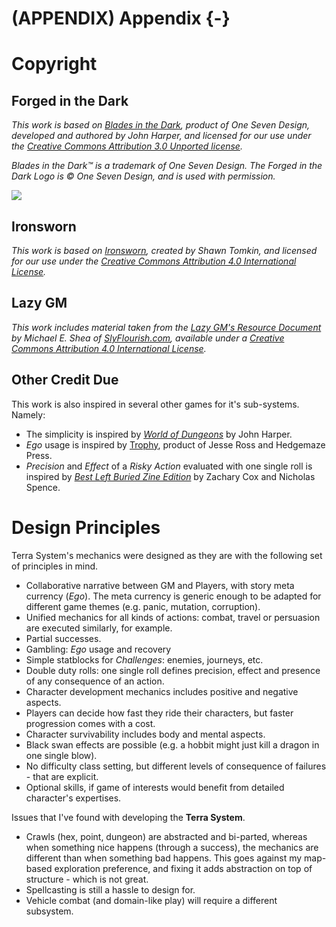 # (APPENDIX) Appendix {-}

# Copyright 

## Forged in the Dark

*This work is based on [Blades in the Dark](http://www.bladesinthedark.com/), product of One Seven Design, developed and authored by John Harper, and licensed for our use under the [Creative Commons Attribution 3.0 Unported license](http://creativecommons.org/licenses/by/3.0/).*

*Blades in the Dark™ is a trademark of One Seven Design. The Forged in the Dark Logo is © One Seven Design, and is used with permission.*

![](https://bladesinthedark.com/sites/default/files/inline-images/forged_in_the_dark_logo2_0.png)

## Ironsworn

*This work is based on [Ironsworn](www.ironswornrpg.com), created by Shawn Tomkin, and licensed for our use under the [Creative Commons Attribution 4.0 International License](https://creativecommons.org/licenses/by/4.0/).*

## Lazy GM

*This work includes material taken from the [Lazy GM's Resource Document](https://slyflourish.com/lazy_gm_resource_document.html) by Michael E. Shea of [SlyFlourish.com](https://slyflourish.com), available under a [Creative Commons Attribution 4.0 International License](http://creativecommons.org/licenses/by/4.0/).*

## Other Credit Due 

This work is also inspired in several other games for it's sub-systems. Namely:

- The simplicity is inspired by [*World of Dungeons*](https://johnharper.itch.io/world-of-dungeons) by John Harper.
- *Ego* usage is inspired by [Trophy](https://trophyrpg.com/), product of Jesse Ross and Hedgemaze Press.
- *Precision* and *Effect* of a *Risky Action* evaluated with one single roll is inspired by [*Best Left Buried Zine Edition*](https://soulmuppet-store.co.uk/products/best-left-buried-zini-edition) by Zachary Cox and Nicholas Spence.

# Design Principles

Terra System's mechanics were designed as they are with the following set of principles in mind.

- Collaborative narrative between GM and Players, with story meta currency (*Ego*). The meta currency is generic enough to be adapted for different game themes (e.g. panic, mutation, corruption).
- Unified mechanics for all kinds of actions: combat, travel or persuasion are executed similarly, for example.
- Partial successes.
- Gambling: *Ego* usage and recovery
- Simple statblocks for *Challenges*: enemies, journeys, etc.
- Double duty rolls: one single roll defines precision, effect and presence of any consequence of an action.
- Character development mechanics includes positive and negative aspects.
- Players can decide how fast they ride their characters, but faster progression comes with a cost.
- Character survivability includes body and mental aspects.
- Black swan effects are possible (e.g. a hobbit might just kill a dragon in one single blow).
- No difficulty class setting, but different levels of consequence of failures - that are explicit.
- Optional skills, if game of interests would benefit from detailed character's expertises.

Issues that I've found with developing the **Terra System**.

- Crawls (hex, point, dungeon) are abstracted and bi-parted, whereas when something nice happens (through a success), the mechanics are different than when something bad happens. This goes against my map-based exploration preference, and fixing it adds abstraction on top of structure - which is not great.
- Spellcasting is still a hassle to design for.
- Vehicle combat (and domain-like play) will require a different subsystem.